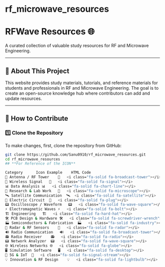 # rf_microwave_resources
# RFWave Resources 🌐  
A curated collection of valuable study resources for RF and Microwave Engineering.

---

## 🚀 About This Project  
This website provides study materials, tutorials, and reference materials for students and professionals in RF and Microwave Engineering. The goal is to create an open-source knowledge hub where contributors can add and update resources.

---

## 📜 How to Contribute  

### 1️⃣ Clone the Repository  
To make changes, first, clone the repository from GitHub:

```bash
git clone https://github.com/Sanu0910/rf_microwave_resources.git
cd rf_microwave_resources
## **For Reference of the ICON**

Category	  Icon Example	  HTML Code
📡 Antenna / RF Tower	📡	<i class="fa-solid fa-broadcast-tower"></i>
📶 Wireless Signal	📶	<i class="fa-solid fa-signal"></i>
📊 Data Analysis	📊	<i class="fa-solid fa-chart-line"></i>
🔬 Research & Lab Work	🔬	<i class="fa-solid fa-microscope"></i>
🛰️ Satellite Communication	🛰️	<i class="fa-solid fa-satellite"></i>
🔌 Electric Circuit	🔌	<i class="fa-solid fa-plug"></i>
📟 Oscilloscope / Waveform	📟	<i class="fa-solid fa-wave-square"></i>
⚡ Electromagnetic Waves	⚡	<i class="fa-solid fa-bolt"></i>
🏗 Engineering	🏗	<i class="fa-solid fa-hard-hat"></i>
🛠 PCB Design & Hardware	🛠	<i class="fa-solid fa-screwdriver-wrench"></i>
🏭 Semiconductors & Fabrication	🏭	<i class="fa-solid fa-industry"></i>
📡 Radar & RF Sensors	📡	<i class="fa-solid fa-radar"></i>
🔊 Radio Communication	🔊	<i class="fa-solid fa-broadcast-tower"></i>
📻 Radio Receiver	📻	<i class="fa-solid fa-radio"></i>
📟 Network Analyzer	📟	<i class="fa-solid fa-wave-square"></i>
🌐 Wireless Networks	🌐	<i class="fa-solid fa-globe"></i>
🖥 Simulation Software	🖥	<i class="fa-solid fa-desktop"></i>
📡 5G & IoT	📡	<i class="fa-solid fa-signal-stream"></i>
💡 Innovation & RF Design	💡	<i class="fa-solid fa-lightbulb"></i>
